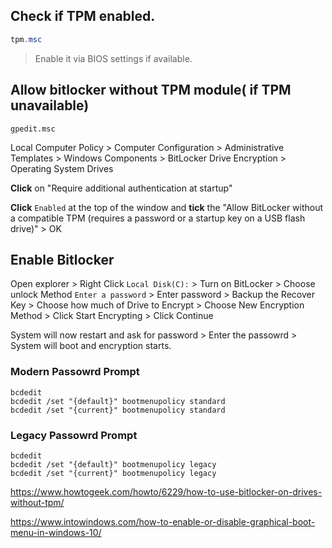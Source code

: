 ## Check if TPM enabled.

```powershell
tpm.msc
```

> Enable it via BIOS settings if available.

## Allow bitlocker without TPM module( if TPM unavailable)
```
gpedit.msc
```
Local Computer Policy > Computer Configuration > 
Administrative Templates > Windows Components > 
BitLocker Drive Encryption > Operating System Drives

**Click** on "Require additional authentication at startup"

**Click** `Enabled` at the top of the window
and **tick** the "Allow BitLocker without a compatible TPM (requires a password or a startup key on a USB flash drive)" > OK


## Enable Bitlocker

Open explorer > Right Click `Local Disk(C):` > Turn on BitLocker > Choose unlock Method `Enter a password` > Enter password > Backup the Recover Key >
Choose how much of Drive to Encrypt > Choose New Encryption Method > Click Start Encrypting > Click Continue

System will now restart and ask for password > Enter the passowrd > System will boot and encryption starts.


### Modern Passowrd Prompt

```
bcdedit
bcdedit /set "{default}" bootmenupolicy standard
bcdedit /set "{current}" bootmenupolicy standard
```
### Legacy Passowrd Prompt

```
bcdedit
bcdedit /set "{default}" bootmenupolicy legacy
bcdedit /set "{current}" bootmenupolicy legacy
```

https://www.howtogeek.com/howto/6229/how-to-use-bitlocker-on-drives-without-tpm/

https://www.intowindows.com/how-to-enable-or-disable-graphical-boot-menu-in-windows-10/
